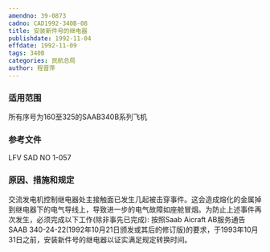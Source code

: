 ```yaml
---
amendno: 39-0873
cadno: CAD1992-340B-08
title: 安装新件号的继电器
publishdate: 1992-11-04
effdate: 1992-11-09
tags: 340B
categories: 民航总局
author: 程晋萍
---
```


### 适用范围 
所有序号为160至325的SAAB340B系列飞机

### 参考文件
LFV SAD NO 1-057 

### 原因、措施和规定 
交流发电机控制继电器处主接触面已发生几起被击穿事件。这会造成熔化的金属掉到继电器下的电气导线上，导致进一步的电气故障如座舱冒烟。为防止上述事件再次发生，必须完成以下工作(除非事先已完成): 
    按照Saab Aicraft AB服务通告SAAB 340-24-22(1992年10月21日颁发或其后的修订版)的要求，于1993年10月31日之前，安装新件号的继电器以证实满足规定转换时间。
